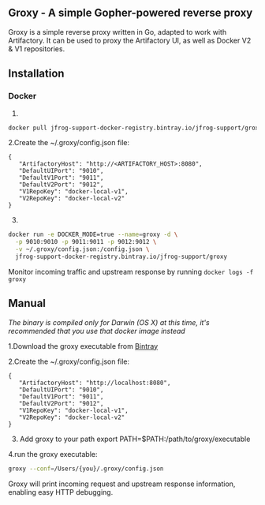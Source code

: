## Groxy - A simple Gopher-powered reverse proxy ##

Groxy is a simple reverse proxy written in Go, adapted to work with Artifactory. It can be used to proxy the Artifactory UI, as well as Docker V2 & V1 repositories.

## Installation ##

### Docker ###
1.
```bash 
docker pull jfrog-support-docker-registry.bintray.io/jfrog-support/groxy
```
2.Create the ~/.groxy/config.json file:


```
{
   "ArtifactoryHost": "http://<ARTIFACTORY_HOST>:8080",
   "DefaultUIPort": "9010",
   "DefaultV1Port": "9011",
   "DefaultV2Port": "9012",
   "V1RepoKey": "docker-local-v1",
   "V2RepoKey": "docker-local-v2"
}
```

3.
```bash
docker run -e DOCKER_MODE=true --name=groxy -d \
  -p 9010:9010 -p 9011:9011 -p 9012:9012 \
  -v ~/.groxy/config.json:/config.json \
  jfrog-support-docker-registry.bintray.io/jfrog-support/groxy
```

Monitor incoming traffic and upstream response by running `docker logs -f groxy`

## Manual ##

*The binary is compiled only for Darwin (OS X) at this time, it's recommended that you use that docker image instead*

1.Download the groxy executable from [Bintray](https://bintray.com/jfrog-support/groxy/groxy/view)

2.Create the ~/.groxy/config.json file:


```
{
   "ArtifactoryHost": "http://localhost:8080",
   "DefaultUIPort": "9010",
   "DefaultV1Port": "9011",
   "DefaultV2Port": "9012",
   "V1RepoKey": "docker-local-v1",
   "V2RepoKey": "docker-local-v2"
}
```

3. Add groxy to your path export PATH=$PATH:/path/to/groxy/executable

4.run the groxy executable:

```bash
groxy --conf=/Users/{you}/.groxy/config.json
```

Groxy will print incoming request and upstream response information, enabling easy HTTP debugging.
